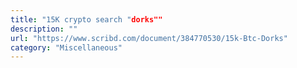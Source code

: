 ```yaml
---
title: "15K crypto search "dorks""
description: ""
url: "https://www.scribd.com/document/384770530/15k-Btc-Dorks"
category: "Miscellaneous"
---
```


